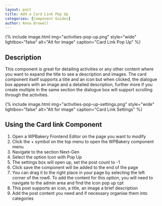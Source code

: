 ```yaml
---
layout: post
title: Add a Card Link Pop Up
categories: [Component Guides]
author: Anna Browell
---
```

{% include image.html img="activities-pop-up.png" style="wide" lightbox="false" alt="Alt for image" caption="Card Link Pop Up" %}


## Description

This component is great for detailing activities or any other content where you want to expand the title to see a description and images. The card component itself supports a title and an icon but when clicked, the dialogue box appears with an image and a detailed description, further more if you create multiple in the same section the dialogue box will support scrolling through the activities.

{% include image.html img="activities-pop-up-settings.png" style="wide" lightbox="false" alt="Alt for image" caption="Card Link Settings" %}


## Using the Card link Component


1. Open a WPBakery Frontend Editor on the page you want to modify
2. Click the + symbol on the top menu to open the WPBakery component menu
3. Navigate to the section Next-Gen
4. Select the option Icon with Pop Up
5. The settings box will open up, set the post count to -1
6. Click save the component will be added to the end of the page
7. You can drag it to the right place in your page by selecting the left corner of the row6. To add the content for this option, you will need to navigate to the admin area and find the icon pop up cpt
8. This post supports an icon, a title, an image a brief description
9. Add the post content you need and if necessary organise them into categories


